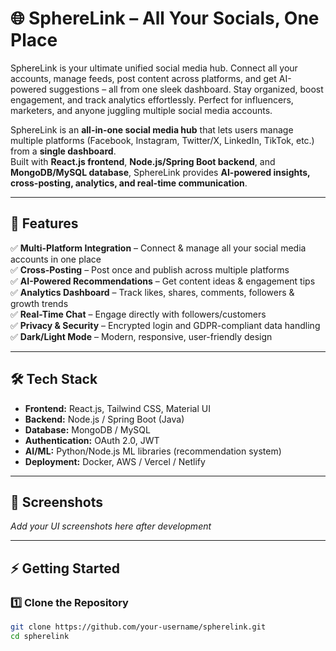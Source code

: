 # 🌐 SphereLink – All Your Socials, One Place
SphereLink is your ultimate unified social media hub. Connect all your accounts, manage feeds, post content across platforms, and get AI-powered suggestions – all from one sleek dashboard. Stay organized, boost engagement, and track analytics effortlessly. Perfect for influencers, marketers, and anyone juggling multiple social media accounts.

SphereLink is an **all-in-one social media hub** that lets users manage multiple platforms (Facebook, Instagram, Twitter/X, LinkedIn, TikTok, etc.) from a **single dashboard**.  
Built with **React.js frontend**, **Node.js/Spring Boot backend**, and **MongoDB/MySQL database**, SphereLink provides **AI-powered insights, cross-posting, analytics, and real-time communication**.

---

## 🚀 Features

✅ **Multi-Platform Integration** – Connect & manage all your social media accounts in one place  
✅ **Cross-Posting** – Post once and publish across multiple platforms  
✅ **AI-Powered Recommendations** – Get content ideas & engagement tips  
✅ **Analytics Dashboard** – Track likes, shares, comments, followers & growth trends  
✅ **Real-Time Chat** – Engage directly with followers/customers  
✅ **Privacy & Security** – Encrypted login and GDPR-compliant data handling  
✅ **Dark/Light Mode** – Modern, responsive, user-friendly design  

---

## 🛠️ Tech Stack

- **Frontend:** React.js, Tailwind CSS, Material UI  
- **Backend:** Node.js / Spring Boot (Java)  
- **Database:** MongoDB / MySQL  
- **Authentication:** OAuth 2.0, JWT  
- **AI/ML:** Python/Node.js ML libraries (recommendation system)  
- **Deployment:** Docker, AWS / Vercel / Netlify  

---

## 📸 Screenshots

_Add your UI screenshots here after development_

---

## ⚡ Getting Started

### 1️⃣ Clone the Repository
```bash
git clone https://github.com/your-username/spherelink.git
cd spherelink
